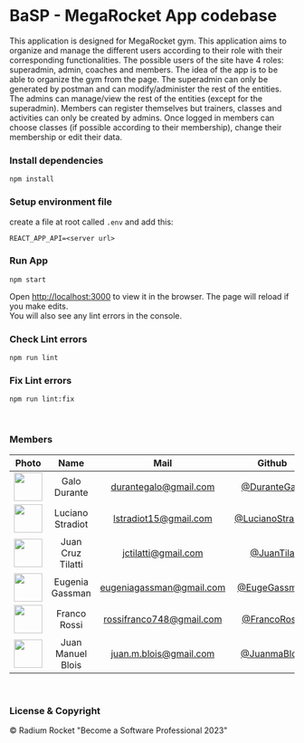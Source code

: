 # BaSP - MegaRocket App codebase

This application is designed for MegaRocket gym.
This application aims to organize and manage the different users according to their role with their corresponding functionalities.
The possible users of the site have 4 roles: superadmin, admin, coaches and members. The idea of the app is to be able to organize the gym from the page.
The superadmin can only be generated by postman and can modify/administer the rest of the entities.
The admins can manage/view the rest of the entities (except for the superadmin).
Members can register themselves but trainers, classes and activities can only be created by admins.
Once logged in members can choose classes (if possible according to their membership), change their membership or edit their data.

### Install dependencies

    npm install

### Setup environment file

create a file at root called `.env` and add this:

    REACT_APP_API=<server url>

### Run App

    npm start

Open [http://localhost:3000](http://localhost:3000) to view it in the browser.
The page will reload if you make edits.\
You will also see any lint errors in the console.

### Check Lint errors

    npm run lint

### Fix Lint errors

    npm run lint:fix

<br>

### Members

|                                          Photo                                           |       Name        |           Mail           |                         Github                         |
| :--------------------------------------------------------------------------------------: | :---------------: | :----------------------: | :----------------------------------------------------: |
| <img src="https://avatars.githubusercontent.com/u/94940495?v=4" height="50" width="50">  |   Galo Durante    |  durantegalo@gmail.com   |     [@DuranteGalo](https://github.com/GaloDurante)     |
| <img src="https://avatars.githubusercontent.com/u/99558033?v=4" height="50" width="50">  | Luciano Stradiot  |  lstradiot15@gmail.com   | [@LucianoStradiot](https://github.com/LucianoStradiot) |
| <img src="https://avatars.githubusercontent.com/u/87544394?v=4" height="50" width="50">  | Juan Cruz Tilatti |   jctilatti@gmail.com    |         [@JuanTila](https://github.com/Tilajc)         |
| <img src="https://avatars.githubusercontent.com/u/53584419?v=4" height="50" width="50">  |  Eugenia Gassman  | eugeniagassman@gmail.com |   [@EugeGassman](https://github.com/Eugeniagassman)    |
| <img src="https://avatars.githubusercontent.com/u/105441256?v=4" height="50" width="50"> |   Franco Rossi    | rossifranco748@gmail.com |      [@FrancoRossi](https://github.com/Franro212)      |
| <img src="https://avatars.githubusercontent.com/u/127536320?v=4" height="50" width="50"> | Juan Manuel Blois |  juan.m.blois@gmail.com  |  [@JuanmaBlois](https://github.com/JuanManuel-Blois)   |

<br>

### License & Copyright

© Radium Rocket "Become a Software Professional 2023"
